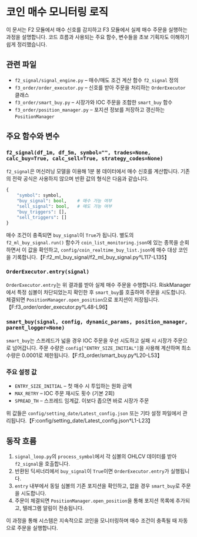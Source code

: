 # 코인 매수 모니터링 로직

이 문서는 F2 모듈에서 매수 신호를 감지하고 F3 모듈에서 실제 매수 주문을 실행하는 과정을 설명합니다. 코드 흐름과 사용되는 주요 함수, 변수들을 초보 기획자도 이해하기 쉽게 정리했습니다.

## 관련 파일
- `f2_signal/signal_engine.py` – 매수/매도 조건 계산 함수 `f2_signal` 정의
- `f3_order/order_executor.py` – 신호를 받아 주문을 처리하는 `OrderExecutor` 클래스
- `f3_order/smart_buy.py` – 시장가와 IOC 주문을 조합한 `smart_buy` 함수
- `f3_order/position_manager.py` – 포지션 정보를 저장하고 갱신하는 `PositionManager`

## 주요 함수와 변수

### `f2_signal(df_1m, df_5m, symbol="", trades=None, calc_buy=True, calc_sell=True, strategy_codes=None)`
`f2_signal`은 머신러닝 모델을 이용해 1분 봉 데이터에서 매수 신호를 계산합니다. 기존의 전략 공식은 사용하지 않으며 반환 값의 형식은 다음과 같습니다.
```python
{
    "symbol": symbol,
    "buy_signal": bool,    # 매수 가능 여부
    "sell_signal": bool,   # 매도 가능 여부
    "buy_triggers": [],
    "sell_triggers": []
}
```
매수 조건이 충족되면 `buy_signal`이 `True`가 됩니다. 별도의 `f2_ml_buy_signal.run()` 함수가 `coin_list_monitoring.json`에 있는 종목을 순회하면서 이 값을 확인하고, `config/coin_realtime_buy_list.json`에 매수 대상 코인을 기록합니다.【F:f2_ml_buy_signal/f2_ml_buy_signal.py†L117-L135】


### `OrderExecutor.entry(signal)`
`OrderExecutor.entry`는 위 결과를 받아 실제 매수 주문을 수행합니다. RiskManager에서 특정 심볼이 차단되었는지 확인한 후 `smart_buy`를 호출하여 주문을 시도합니다. 체결되면 `PositionManager.open_position`으로 포지션이 저장됩니다.
【F:f3_order/order_executor.py†L48-L96】

### `smart_buy(signal, config, dynamic_params, position_manager, parent_logger=None)`
`smart_buy`는 스프레드가 넓을 경우 IOC 주문을 우선 시도하고 실패 시 시장가 주문으로 넘어갑니다. 주문 수량은 `config["ENTRY_SIZE_INITIAL"]`을 사용해 계산하며 최소 수량은 0.0001로 제한됩니다.【F:f3_order/smart_buy.py†L20-L53】

### 주요 설정 값
- `ENTRY_SIZE_INITIAL` – 첫 매수 시 투입하는 원화 금액
- `MAX_RETRY` – IOC 주문 재시도 횟수 (기본 2회)
- `SPREAD_TH` – 스프레드 임계값. 이보다 좁으면 바로 시장가 주문

위 값들은 `config/setting_date/Latest_config.json` 또는 기타 설정 파일에서 관리됩니다.【F:config/setting_date/Latest_config.json†L1-L23】

## 동작 흐름
1. `signal_loop.py`의 `process_symbol`에서 각 심볼의 OHLCV 데이터를 받아 `f2_signal`을 호출합니다.
2. 반환된 딕셔너리에서 `buy_signal`이 `True`이면 `OrderExecutor.entry`가 실행됩니다.
3. `entry` 내부에서 동일 심볼의 기존 포지션을 확인하고, 없을 경우 `smart_buy`로 주문을 시도합니다.
4. 주문이 체결되면 `PositionManager.open_position`을 통해 포지션 목록에 추가되고, 텔레그램 알림이 전송됩니다.

이 과정을 통해 시스템은 지속적으로 코인을 모니터링하며 매수 조건이 충족될 때 자동으로 주문을 실행합니다.
